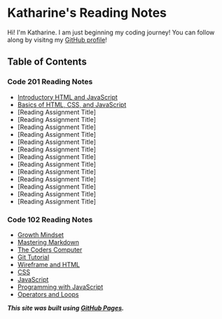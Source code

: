 # Katharine's Reading Notes

Hi! I'm Katharine. I am just beginning my coding journey! You can follow along by visitng my [GitHub profile](https://github.com/kath-a-rine)!

## Table of Contents

### Code 201 Reading Notes

* [Introductory HTML and JavaScript](class-01.md)
* [Basics of HTML, CSS, and JavaScript](/201/class-02.md)
* [Reading Assignment Title]
* [Reading Assignment Title]
* [Reading Assignment Title]
* [Reading Assignment Title]
* [Reading Assignment Title]
* [Reading Assignment Title]
* [Reading Assignment Title]
* [Reading Assignment Title]
* [Reading Assignment Title]
* [Reading Assignment Title]
* [Reading Assignment Title]
* [Reading Assignment Title]
* [Reading Assignment Title]

### Code 102 Reading Notes
* [Growth Mindset](read-01b.md)
* [Mastering Markdown](read-01.md)
* [The Coders Computer](read-02.md)
* [Git Tutorial](read-03.md)
* [Wireframe and HTML](read-04.md)
* [CSS](read-05.md)
* [JavaScript](read-06.md)
* [Programming with JavaScript](read-07.md)
* [Operators and Loops](read-08.md)

***This site was built using [GitHub Pages](https://pages.github.com/).***
